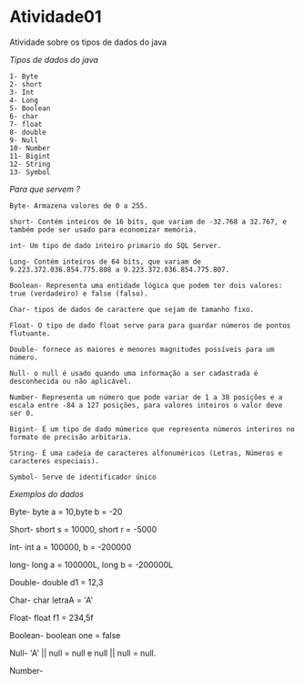# Atividade01
Atividade sobre os tipos de dados do java 

_Tipos de dados do java_ 
```
1- Byte
2- short 
3- Int
4- Long 
5- Boolean
6- char
7- float
8- double 
9- Null 
10- Number
11- Bigint 
12- String
13- Symbol
```
_Para que servem ?_
```
Byte- Armazena valores de 0 a 255.

short- Contém inteiros de 16 bits, que variam de -32.768 a 32.767, e também pode ser usado para economizar memória.

int- Um tipo de dado inteiro primario do SQL Server. 

Long- Contém inteiros de 64 bits, que variam de 9.223.372.036.854.775.808 a 9.223.372.036.854.775.807. 

Boolean- Representa uma entidade lógica que podem ter dois valores: true (verdadeiro) e false (falso).

Char- tipos de dados de caractere que sejam de tamanho fixo.

Float- O tipo de dado float serve para para guardar números de pontos flutuante.

Double- fornece as maiores e menores magnitudes possíveis para um número.

Null- o null é usado quando uma informação a ser cadastrada é desconhecida ou não aplicável.

Number- Representa um número que pode variar de 1 a 38 posições e a escala entre -84 a 127 posições, para valores inteiros o valor deve ser 0.

Bigint- É um tipo de dado múmerico que representa números interiros no formato de precisão arbitaria.  

String- É uma cadeia de caracteres alfonuméricos (Letras, Números e caracteres especiais). 

Symbol- Serve de identificador único 
```
_Exemplos do dados_

Byte- byte a = 10,byte b = -20

Short- short s = 10000, short r = -5000

Int- int a = 100000, b = -200000

long- long a = 100000L, long b = -200000L

Double- double d1 = 12,3

Char- char letraA = 'A'

Float- float f1 = 234,5f 

Boolean- boolean one = false 

Null- 'A' || null = null e null || null = null.

Number- 

